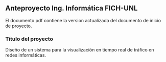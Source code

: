 ## Anteproyecto Ing. Informática FICH-UNL
El documento pdf contiene la version actualizada del documento de inicio de proyecto.

### Título del proyecto
Diseño de un sistema para la visualización en tiempo real de tráfico en redes informáticas.
